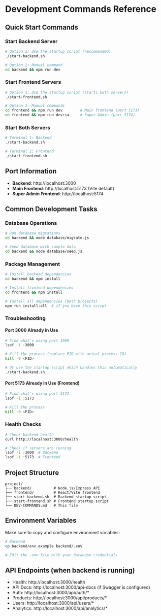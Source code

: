 # Development Commands Reference

## Quick Start Commands

### Start Backend Server
```bash
# Option 1: Use the startup script (recommended)
./start-backend.sh

# Option 2: Manual command
cd backend && npm run dev
```

### Start Frontend Servers
```bash
# Option 1: Use the startup script (starts both servers)
./start-frontend.sh

# Option 2: Manual commands
cd frontend && npm run dev        # Main frontend (port 5173)
cd frontend && npm run dev:sa     # Super Admin (port 5174)
```

### Start Both Servers
```bash
# Terminal 1: Backend
./start-backend.sh

# Terminal 2: Frontend
./start-frontend.sh
```

## Port Information
- **Backend**: http://localhost:3000
- **Main Frontend**: http://localhost:5173 (Vite default)
- **Super Admin Frontend**: http://localhost:5174

## Common Development Tasks

### Database Operations
```bash
# Run database migrations
cd backend && node database/migrate.js

# Seed database with sample data
cd backend && node database/seed.js
```

### Package Management
```bash
# Install backend dependencies
cd backend && npm install

# Install frontend dependencies
cd frontend && npm install

# Install all dependencies (both projects)
npm run install:all  # if you have this script
```

### Troubleshooting

#### Port 3000 Already in Use
```bash
# Find what's using port 3000
lsof -i :3000

# Kill the process (replace PID with actual process ID)
kill -9 <PID>

# Or use the startup script which handles this automatically
./start-backend.sh
```

#### Port 5173 Already in Use (Frontend)
```bash
# Find what's using port 5173
lsof -i :5173

# Kill the process
kill -9 <PID>
```

### Health Checks
```bash
# Check backend health
curl http://localhost:3000/health

# Check if servers are running
lsof -i :3000  # Backend
lsof -i :5173  # Frontend
```

## Project Structure
```
project/
├── backend/          # Node.js/Express API
├── frontend/         # React/Vite frontend
├── start-backend.sh  # Backend startup script
├── start-frontend.sh # Frontend startup script
└── DEV-COMMANDS.md   # This file
```

## Environment Variables
Make sure to copy and configure environment variables:
```bash
# Backend
cp backend/env.example backend/.env

# Edit the .env file with your database credentials
```

## API Endpoints (when backend is running)
- Health: http://localhost:3000/health
- API Docs: http://localhost:3000/api-docs (if Swagger is configured)
- Auth: http://localhost:3000/api/auth/*
- Products: http://localhost:3000/api/products/*
- Users: http://localhost:3000/api/users/*
- Analytics: http://localhost:3000/api/analytics/*
